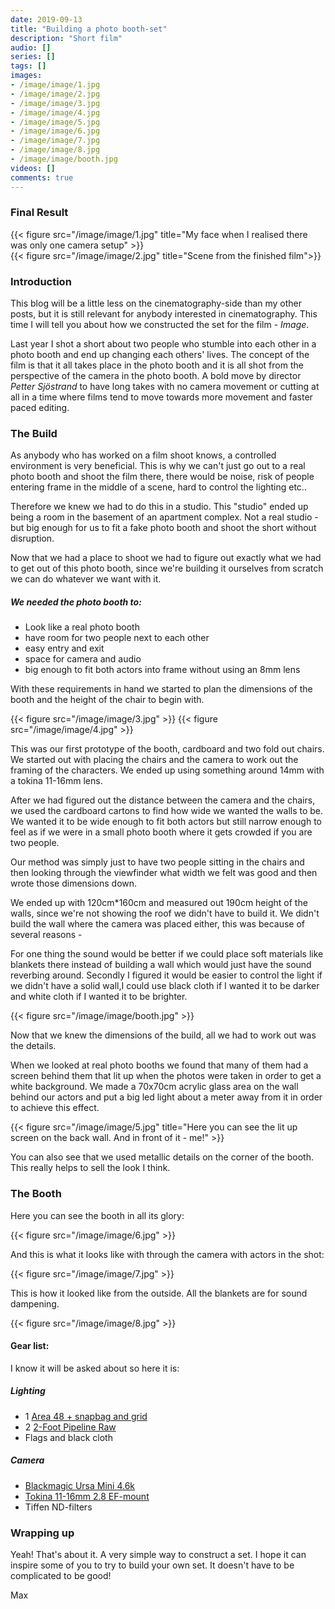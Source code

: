 ```yaml
---
date: 2019-09-13
title: "Building a photo booth-set"
description: "Short film"
audio: []
series: []
tags: []
images:
- /image/image/1.jpg
- /image/image/2.jpg
- /image/image/3.jpg
- /image/image/4.jpg
- /image/image/5.jpg
- /image/image/6.jpg
- /image/image/7.jpg
- /image/image/8.jpg
- /image/image/booth.jpg
videos: []
comments: true
---
```


### Final Result

{{< figure src="/image/image/1.jpg" title="My face when I realised there was only one camera setup" >}}
<br>
{{< figure src="/image/image/2.jpg" title="Scene from the finished film">}}

### Introduction

This blog will be a little less on the cinematography-side than my other posts, but it is still relevant for anybody interested in cinematography. This time I will tell you about how we constructed the set for the film - _Image_.

Last year I shot a short about two people who stumble into each other in a photo booth and end up changing each others' lives. The concept of the film is that it all takes place in the photo booth and it is all shot from the perspective of the camera in the photo booth. A bold move by director _Petter Sjöstrand_ to have long takes with no camera movement or cutting at all in a time where films tend to move towards more movement and faster paced editing.


### The Build

As anybody who has worked on a film shoot knows, a controlled environment is very beneficial. This is why we can't just go out to a real photo booth and shoot the film there, there would be noise, risk of people entering frame in the middle of a scene, hard to control the lighting etc..

Therefore we knew we had to do this in a studio. This "studio" ended up being a room in the basement of an apartment complex. Not a real studio - but big enough for us to fit a fake photo booth and shoot the short without disruption.

Now that we had a place to shoot we had to figure out exactly what we had to get out of this photo booth, since we're building it ourselves from scratch we can do whatever we want with it.

##### We needed the photo booth to:

* Look like a real photo booth
* have room for two people next to each other
* easy entry and exit
* space for camera and audio
* big enough to fit both actors into frame without using an 8mm lens

With these requirements in hand we started to plan the dimensions of the booth and the height of the chair to begin with.

{{< figure src="/image/image/3.jpg" >}}
{{< figure src="/image/image/4.jpg" >}}


This was our first prototype of the booth, cardboard and two fold out chairs. We started out with placing the chairs and the camera to work out the framing of the characters. We ended up using something around 14mm with a tokina 11-16mm lens.

After we had figured out the distance between the camera and the chairs, we used the cardboard cartons to find how wide we wanted the walls to be. We wanted it to be wide enough to fit both actors but still narrow enough to feel as if we were in a small photo booth where it gets crowded if you are two people.

Our method was simply just to have two people sitting in the chairs and then looking through the viewfinder what width we felt was good and then wrote those dimensions down.

We ended up with 120cm*160cm and measured out 190cm height of the walls, since we're not showing the roof we didn't have to build it. We didn't build the wall where the camera was placed either, this was because of several reasons -

For one thing the sound would be better if we could place soft materials like blankets there instead of building a wall which would just have the sound reverbing around. Secondly I figured it would be easier to control the light if we didn't have a solid wall,I could use black cloth if I wanted it to be darker and white cloth if I wanted it to be brighter.

{{< figure src="/image/image/booth.jpg" >}}


Now that we knew the dimensions of the build, all we had to work out was the details.

When we looked at real photo booths we found that many of them had a screen behind them that lit up when the photos were taken in order to get a white background. We made a 70x70cm acrylic glass area on the wall behind our actors and put a big led light about a meter away from it in order to achieve this effect.


{{< figure src="/image/image/5.jpg" title="Here you can see the lit up screen on the back wall. And in front of it - me!" >}}

You can also see that we used metallic details on the corner of the booth. This really helps to sell the look I think.

### The Booth

Here you can see the booth in all its glory:

{{< figure src="/image/image/6.jpg" >}}

And this is what it looks like with through the camera with actors in the shot:

{{< figure src="/image/image/7.jpg" >}}

This is how it looked like from the outside. All the blankets are for sound dampening.

{{< figure src="/image/image/8.jpg" >}}


#### Gear list:

I know it will be asked about so here it is:

##### Lighting
* 1 [Area 48 + snapbag and grid](https://bbsrentalsupport.com/collections/area-48)
* 2 [2-Foot Pipeline Raw](https://bbsrentalsupport.com/collections/pipeline-system)
* Flags and black cloth

##### Camera
* [Blackmagic Ursa Mini 4.6k](https://www.blackmagicdesign.com/products/blackmagicursaminipro)
* [Tokina 11-16mm 2.8 EF-mount](https://tokinalens.com/product/at_x_116_pro_dx_ii/)
* Tiffen ND-filters


### Wrapping up
Yeah! That's about it. A very simple way to construct a set. I hope it can inspire some of you to try to build your own set. It doesn't have to be complicated to be good!


Max